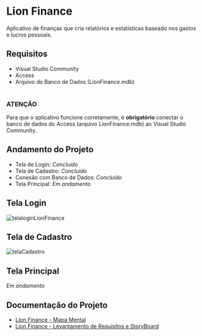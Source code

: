 # Lion Finance
 Aplicativo de finanças que cria relatórios e estatísticas baseado nos gastos e lucros pessoais. 

## Requisitos
- Visual Studio Community
- Access
- Arquivo do Banco de Dados (LionFinance.mdb)
  <br>
  <br>
### ATENÇÃO
Para que o aplicativo funcione corretamente, é <strong>obrigatório</strong> conectar o banco de dados do Access (arquivo LionFinance.mdb) ao Visual Studio Community.


## Andamento do Projeto

- Tela de Login: <i>Concluído</i>
- Tela de Cadastro: <i>Concluído</i>
- Conexão com Banco de Dados: <i>Concluído</i>
- Tela Principal: <i>Em andamento</i>


## Tela Login

![telaloginLionFinance](https://github.com/layla-lima/lion-finance-app/assets/129623575/ca00daef-4d9e-4876-b2fa-9ef37a6c4d0b)

## Tela de Cadastro

![telaCadastro](https://github.com/layla-lima/lion-finance-app/assets/129623575/c52d009b-3d4d-48b6-98d9-4bee471141f4)

## Tela Principal
<i>Em andamento</i>

## Documentação do Projeto

- <a href="https://lucid.app/lucidspark/365bd1e4-cd10-442f-b325-2a99d120d872/edit?invitationId=inv_8510dfda-c8c7-480d-976b-a89897cbfa18">Lion Finance - Mapa Mental</a>
- <a href="https://lucid.app/lucidchart/455e0c4c-28c2-4268-ba79-b21a2a8bac3f/edit?viewport_loc=-2963%2C988%2C13875%2C6288%2CuDe-dIt-NWfS&invitationId=inv_fc7689cf-7861-45cc-aea0-558b9c9ea124">Lion Finance - Levantamento de Requisitos e StoryBoard</a>


